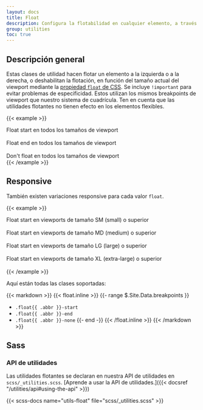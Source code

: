 ```yaml
---
layout: docs
title: Float
description: Configura la flotabilidad en cualquier elemento, a través de cualquier breakpoint, utilizando nuestras utilidades flotantes responsive.
group: utilities
toc: true
---
```


## Descripción general

Estas clases de utilidad hacen flotar un elemento a la izquierda o a la derecha, o deshabilitan la flotación, en función del tamaño actual del viewport mediante la [propiedad `float` de CSS](https://developer.mozilla.org/en-US/docs/Web/CSS/float). Se incluye `!important` para evitar problemas de especificidad. Estos utilizan los mismos breakpoints de viewport que nuestro sistema de cuadrícula. Ten en cuenta que las utilidades flotantes no tienen efecto en los elementos flexibles.

{{< example >}}
<div class="float-start">Float start en todos los tamaños de viewport</div><br>
<div class="float-end">Float end en todos los tamaños de viewport</div><br>
<div class="float-none">Don't float en todos los tamaños de viewport</div>
{{< /example >}}

## Responsive

También existen variaciones responsive para cada valor `float`.

{{< example >}}
<div class="float-sm-start">Float start en viewports de tamaño SM (small) o superior</div><br>
<div class="float-md-start">Float start en viewports de tamaño MD (medium) o superior</div><br>
<div class="float-lg-start">Float start en viewports de tamaño LG (large) o superior</div><br>
<div class="float-xl-start">Float start en viewports de tamaño XL (extra-large) o superior</div><br>
{{< /example >}}

Aquí están todas las clases soportadas:

{{< markdown >}}
{{< float.inline >}}
{{- range $.Site.Data.breakpoints }}
- `.float{{ .abbr }}-start`
- `.float{{ .abbr }}-end`
- `.float{{ .abbr }}-none`
{{- end -}}
{{< /float.inline >}}
{{< /markdown >}}

## Sass

### API de utilidades

Las utilidades flotantes se declaran en nuestra API de utilidades en `scss/_utilities.scss`. [Aprende a usar la API de utilidades.]({{< docsref "/utilities/api#using-the-api" >}})

{{< scss-docs name="utils-float" file="scss/_utilities.scss" >}}
